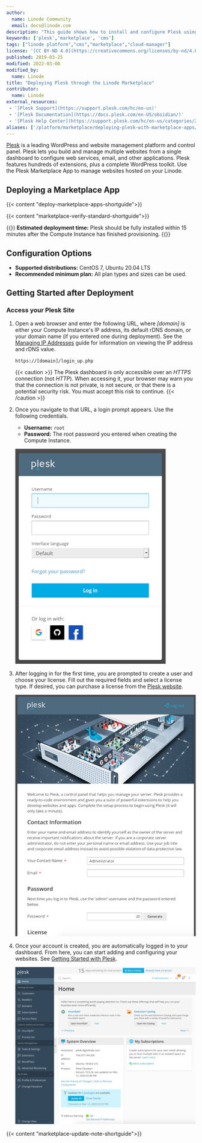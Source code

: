 ```yaml
---
author:
  name: Linode Community
  email: docs@linode.com
description: "This guide shows how to install and configure Plesk using the Linode Marketplace Apps. Plesk is a leading WordPress and website management control panel."
keywords: ['plesk','marketplace', 'cms']
tags: ["linode platform","cms","marketplace","cloud-manager"]
license: '[CC BY-ND 4.0](https://creativecommons.org/licenses/by-nd/4.0)'
published: 2019-03-25
modified: 2022-03-08
modified_by:
  name: Linode
title: "Deploying Plesk through the Linode Marketplace"
contributor:
  name: Linode
external_resources:
 - '[Plesk Support](https://support.plesk.com/hc/en-us)'
 - '[Plesk Documentation](https://docs.plesk.com/en-US/obsidian/)'
 - '[Plesk Help Center](https://support.plesk.com/hc/en-us/categories/201413825-Technical-Questions)'
aliases: ['/platform/marketplace/deploying-plesk-with-marketplace-apps/','/guides/deploying-plesk-with-marketplace-apps/','/platform/one-click/deploy-plesk-with-one-click-apps/','/guides/deploy-plesk-with-one-click-apps/','/guides/plesk-marketplace-app/']
---
```


[Plesk](https://www.plesk.com) is a leading WordPress and website management platform and control panel. Plesk lets you build and manage multiple websites from a single dashboard to configure web services, email, and other applications. Plesk features hundreds of extensions, plus a complete WordPress toolkit. Use the Plesk Marketplace App to manage websites hosted on your Linode.

## Deploying a Marketplace App

{{< content "deploy-marketplace-apps-shortguide">}}

{{< content "marketplace-verify-standard-shortguide">}}

{{<note>}}
**Estimated deployment time:** Plesk should be fully installed within 15 minutes after the Compute Instance has finished provisioning.
{{</note>}}

## Configuration Options

- **Supported distributions:** CentOS 7, Ubuntu 20.04 LTS
- **Recommended minimum plan:** All plan types and sizes can be used.

## Getting Started after Deployment

### Access your Plesk Site

1.  Open a web browser and enter the following URL, where *[domain]* is either your Compute Instance's IP address, its default rDNS domain, or your domain name (if you entered one during deployment). See the [Managing IP Addresses](/docs/guides/managing-ip-addresses/) guide for information on viewing the IP address and rDNS value.

        https://[domain]/login_up.php

    {{< caution >}}
The Plesk dashboard is only accessible over an *HTTPS* connection (not *HTTP*). When accessing it, your browser may warn you that the connection is not private, is not secure, or that there is a potential security risk. You must accept this risk to continue.
{{< /caution >}}

1.  Once you navigate to that URL, a login prompt appears. Use the following credentials.

    - **Username:** `root`
    - **Password:** The root password you entered when creating the Compute Instance.

    ![Plesk Login Screen](plesk-login-screen.png)

1.  After logging in for the first time, you are prompted to create a user and choose your license. Fill out the required fields and select a license type. If desired, you can purchase a license from the [Plesk website](https://www.plesk.com/pricing/).

    ![Plesk Account Signup](plesk-account-signup.png)

1.  Once your account is created, you are automatically logged in to your dashboard. From here, you can start adding and configuring your websites. See [Getting Started with Plesk](https://docs.plesk.com/en-US/obsidian/quick-start-guide/getting-started-with-plesk.74372/).

    ![Plesk Dashboard](plesk-dashboard-screen.png)

{{< content "marketplace-update-note-shortguide">}}
